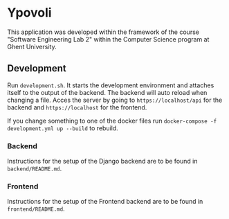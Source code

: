 # Ypovoli

This application was developed within the framework of the course "Software Engineering Lab 2" within the Computer Science program at Ghent University.

## Development

Run `development.sh`.
It starts the development environment and attaches itself to the output of the backend.
The backend will auto reload when changing a file.
Acces the server by going to `https://localhost/api` for the backend and `https://localhost` for the frontend.

If you change something to one of the docker files run `docker-compose -f development.yml up --build` to rebuild.

### Backend

Instructions for the setup of the Django backend are to be found in `backend/README.md`.

### Frontend 

Instructions for the setup of the Frontend backend are to be found in `frontend/README.md`.